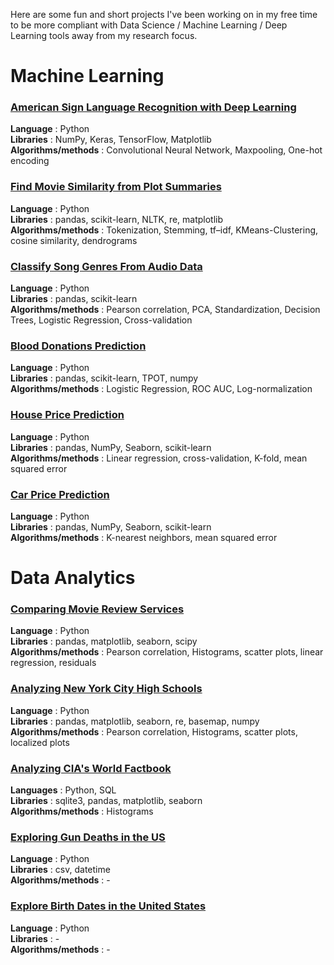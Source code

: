 Here are some fun and short projects I've been working on in my free time to be more compliant with Data Science / Machine Learning / Deep Learning tools away from my research focus.

# Machine Learning
### [American Sign Language Recognition with Deep Learning](https://nbviewer.jupyter.org/github/LisaRivalin/Portfolio/blob/master/Machine%20Learning/ASL%20Recognition%20with%20Deep%20Learning/ASL.ipynb)
**Language** : Python  
**Libraries** : NumPy, Keras, TensorFlow, Matplotlib  
**Algorithms/methods** : Convolutional Neural Network, Maxpooling, One-hot encoding  

### [Find Movie Similarity from Plot Summaries](https://nbviewer.jupyter.org/github/LisaRivalin/Portfolio/blob/master/Machine%20Learning/Find%20Movie%20Similarity%20from%20Plot%20Summaries/Movie_Similarity.ipynb)
**Language** : Python  
**Libraries** : pandas, scikit-learn, NLTK, re, matplotlib  
**Algorithms/methods** : Tokenization, Stemming, tf–idf, KMeans-Clustering, cosine similarity, dendrograms

### [Classify Song Genres From Audio Data](https://nbviewer.jupyter.org/github/LisaRivalin/Portfolio/blob/master/Machine%20Learning/Classify%20Song%20Genres%20from%20Audio%20Data/classify_song_genres.ipynb)
**Language** : Python  
**Libraries** : pandas, scikit-learn  
**Algorithms/methods** : Pearson correlation, PCA, Standardization, Decision Trees, Logistic Regression, Cross-validation

### [Blood Donations Prediction](https://nbviewer.jupyter.org/github/LisaRivalin/Portfolio/blob/master/Machine%20Learning/Blood%20Donations/Blood.ipynb)
**Language** : Python  
**Libraries** : pandas, scikit-learn, TPOT, numpy  
**Algorithms/methods** : Logistic Regression, ROC AUC, Log-normalization

### [House Price Prediction](https://nbviewer.jupyter.org/github/LisaRivalin/Portfolio/blob/master/Machine%20Learning/House%20Sale%20Price/House%20Price.ipynb)
**Language** : Python  
**Libraries** : pandas, NumPy, Seaborn, scikit-learn  
**Algorithms/methods** : Linear regression, cross-validation, K-fold, mean squared error

### [Car Price Prediction](https://nbviewer.jupyter.org/github/LisaRivalin/Portfolio/blob/master/Machine%20Learning/Car%20prices/Car%20Price%20Prediction.ipynb)
**Language** : Python  
**Libraries** : pandas, NumPy, Seaborn, scikit-learn  
**Algorithms/methods** : K-nearest neighbors, mean squared error


# Data Analytics
### [Comparing Movie Review Services](https://nbviewer.jupyter.org/github/LisaRivalin/Portfolio/blob/master/Data%20Analytics/Movie%20reviews/Analyzing%20Movie%20Reviews.ipynb)
**Language** : Python   
**Libraries** : pandas, matplotlib, seaborn, scipy  
**Algorithms/methods** : Pearson correlation, Histograms, scatter plots, linear regression, residuals

### [Analyzing New York City High Schools](https://nbviewer.jupyter.org/github/LisaRivalin/Portfolio/blob/master/Data%20Analytics/NYC%20Schools/NYC%20Schools.ipynb)
**Language** : Python   
**Libraries** : pandas, matplotlib, seaborn, re, basemap, numpy  
**Algorithms/methods** : Pearson correlation, Histograms, scatter plots, localized plots  

### [Analyzing CIA's World Factbook](https://nbviewer.jupyter.org/github/LisaRivalin/Portfolio/blob/master/Data%20Analytics/World%20Factbook/World%20Factbook.ipynb)
**Languages** : Python, SQL   
**Libraries** : sqlite3, pandas, matplotlib, seaborn  
**Algorithms/methods** : Histograms

### [Exploring Gun Deaths in the US](https://nbviewer.jupyter.org/github/LisaRivalin/Portfolio/blob/master/Data%20Analytics/Gun%20Deaths/Gun%20Deaths.ipynb)
**Language** : Python   
**Libraries** : csv, datetime  
**Algorithms/methods** : -

### [Explore Birth Dates in the United States](https://nbviewer.jupyter.org/github/LisaRivalin/Portfolio/blob/master/Data%20Analytics/US%20Birth/Explore%20U.S%20Births.ipynb)
**Language** : Python   
**Libraries** : -  
**Algorithms/methods** : -
